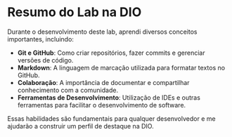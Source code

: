 # Resumo do Lab na DIO

Durante o desenvolvimento deste lab, aprendi diversos conceitos importantes, incluindo:

- **Git e GitHub**: Como criar repositórios, fazer commits e gerenciar versões de código.
- **Markdown**: A linguagem de marcação utilizada para formatar textos no GitHub.
- **Colaboração**: A importância de documentar e compartilhar conhecimento com a comunidade.
- **Ferramentas de Desenvolvimento**: Utilização de IDEs e outras ferramentas para facilitar o desenvolvimento de software.

Essas habilidades são fundamentais para qualquer desenvolvedor e me ajudarão a construir um perfil de destaque na DIO.
